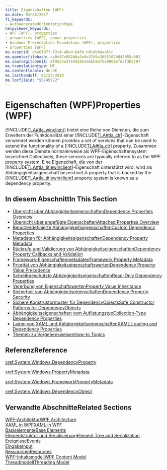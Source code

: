 ```yaml
---
title: Eigenschaften (WPF)
ms.date: 03/30/2017
f1_keywords:
- AutoGeneratedOrientationPage
helpviewer_keywords:
- WPF [WPF], properties
- properties [WPF], about properties
- Windows Presentation Foundation [WPF], properties
- properties [WPF]
ms.assetid: d6e0197f-f2c4-48ed-b45b-b9cdb64aab1c
ms.openlocfilehash: aa0c07c092b6a1e9e37d9c3695107b845055a981
ms.sourcegitcommit: 8f95d3a37e591963ebbb9af6e90686fd5f3b8707
ms.translationtype: MT
ms.contentlocale: de-DE
ms.lasthandoff: 02/23/2019
ms.locfileid: "56745572"
---
```

# <a name="properties-wpf"></a><span data-ttu-id="cfe6a-102">Eigenschaften (WPF)</span><span class="sxs-lookup"><span data-stu-id="cfe6a-102">Properties (WPF)</span></span>
[!INCLUDE[TLA#tla_winclient](../../../../includes/tlasharptla-winclient-md.md)] <span data-ttu-id="cfe6a-103">bietet eine Reihe von Diensten, die zum Erweitern der Funktionalität einer [!INCLUDE[TLA#tla_clr](../../../../includes/tlasharptla-clr-md.md)]-Eigenschaft verwendet werden können.</span><span class="sxs-lookup"><span data-stu-id="cfe6a-103">provides a set of services that can be used to extend the functionality of a [!INCLUDE[TLA#tla_clr](../../../../includes/tlasharptla-clr-md.md)] property.</span></span> <span data-ttu-id="cfe6a-104">Zusammen werden diese Dienste normalerweise als WPF-Eigenschaftensystem bezeichnet.</span><span class="sxs-lookup"><span data-stu-id="cfe6a-104">Collectively, these services are typically referred to as the WPF property system.</span></span> <span data-ttu-id="cfe6a-105">Eine Eigenschaft, die von der [!INCLUDE[TLA#tla_titlewinclient](../../../../includes/tlasharptla-titlewinclient-md.md)]-Eigenschaft unterstützt wird, wird als Abhängigkeitseigenschaft bezeichnet.</span><span class="sxs-lookup"><span data-stu-id="cfe6a-105">A property that is backed by the [!INCLUDE[TLA#tla_titlewinclient](../../../../includes/tlasharptla-titlewinclient-md.md)] property system is known as a dependency property.</span></span>  
  
## <a name="in-this-section"></a><span data-ttu-id="cfe6a-106">In diesem Abschnitt</span><span class="sxs-lookup"><span data-stu-id="cfe6a-106">In This Section</span></span>  
- [<span data-ttu-id="cfe6a-107">Übersicht über Abhängigkeitseigenschaften</span><span class="sxs-lookup"><span data-stu-id="cfe6a-107">Dependency Properties Overview</span></span>](../../../../docs/framework/wpf/advanced/dependency-properties-overview.md)
- [<span data-ttu-id="cfe6a-108">Übersicht über angefügte Eigenschaften</span><span class="sxs-lookup"><span data-stu-id="cfe6a-108">Attached Properties Overview</span></span>](../../../../docs/framework/wpf/advanced/attached-properties-overview.md)
- [<span data-ttu-id="cfe6a-109">Benutzerdefinierte Abhängigkeitseigenschaften</span><span class="sxs-lookup"><span data-stu-id="cfe6a-109">Custom Dependency Properties</span></span>](../../../../docs/framework/wpf/advanced/custom-dependency-properties.md)
- [<span data-ttu-id="cfe6a-110">Metadaten für Abhängigkeitseigenschaften</span><span class="sxs-lookup"><span data-stu-id="cfe6a-110">Dependency Property Metadata</span></span>](../../../../docs/framework/wpf/advanced/dependency-property-metadata.md)
- [<span data-ttu-id="cfe6a-111">Rückrufe und Validierung von Abhängigkeitseigenschaften</span><span class="sxs-lookup"><span data-stu-id="cfe6a-111">Dependency Property Callbacks and Validation</span></span>](../../../../docs/framework/wpf/advanced/dependency-property-callbacks-and-validation.md)
- [<span data-ttu-id="cfe6a-112">Framework-Eigenschaftenmetadaten</span><span class="sxs-lookup"><span data-stu-id="cfe6a-112">Framework Property Metadata</span></span>](../../../../docs/framework/wpf/advanced/framework-property-metadata.md)
- [<span data-ttu-id="cfe6a-113">Priorität von Abhängigkeitseigenschaftswerten</span><span class="sxs-lookup"><span data-stu-id="cfe6a-113">Dependency Property Value Precedence</span></span>](../../../../docs/framework/wpf/advanced/dependency-property-value-precedence.md)
- [<span data-ttu-id="cfe6a-114">Schreibgeschützte Abhängigkeitseigenschaften</span><span class="sxs-lookup"><span data-stu-id="cfe6a-114">Read-Only Dependency Properties</span></span>](../../../../docs/framework/wpf/advanced/read-only-dependency-properties.md)
- [<span data-ttu-id="cfe6a-115">Vererbung von Eigenschaftswerten</span><span class="sxs-lookup"><span data-stu-id="cfe6a-115">Property Value Inheritance</span></span>](../../../../docs/framework/wpf/advanced/property-value-inheritance.md)
- [<span data-ttu-id="cfe6a-116">Sicherheit von Abhängigkeitseigenschaften</span><span class="sxs-lookup"><span data-stu-id="cfe6a-116">Dependency Property Security</span></span>](../../../../docs/framework/wpf/advanced/dependency-property-security.md)
- [<span data-ttu-id="cfe6a-117">Sichere Konstruktormuster für DependencyObjects</span><span class="sxs-lookup"><span data-stu-id="cfe6a-117">Safe Constructor Patterns for DependencyObjects</span></span>](../../../../docs/framework/wpf/advanced/safe-constructor-patterns-for-dependencyobjects.md)
- [<span data-ttu-id="cfe6a-118">Abhängigkeitseigenschaften vom Auflistungstyp</span><span class="sxs-lookup"><span data-stu-id="cfe6a-118">Collection-Type Dependency Properties</span></span>](../../../../docs/framework/wpf/advanced/collection-type-dependency-properties.md)
- [<span data-ttu-id="cfe6a-119">Laden von XAML und Abhängigkeitseigenschaften</span><span class="sxs-lookup"><span data-stu-id="cfe6a-119">XAML Loading and Dependency Properties</span></span>](../../../../docs/framework/wpf/advanced/xaml-loading-and-dependency-properties.md)
- [<span data-ttu-id="cfe6a-120">Themen zu Vorgehensweisen</span><span class="sxs-lookup"><span data-stu-id="cfe6a-120">How-to Topics</span></span>](../../../../docs/framework/wpf/advanced/properties-how-to-topics.md)
  
## <a name="reference"></a><span data-ttu-id="cfe6a-121">Referenz</span><span class="sxs-lookup"><span data-stu-id="cfe6a-121">Reference</span></span>  
 <xref:System.Windows.DependencyProperty>  
  
 <xref:System.Windows.PropertyMetadata>  
  
 <xref:System.Windows.FrameworkPropertyMetadata>  
  
 <xref:System.Windows.DependencyObject>  
  
## <a name="related-sections"></a><span data-ttu-id="cfe6a-122">Verwandte Abschnitte</span><span class="sxs-lookup"><span data-stu-id="cfe6a-122">Related Sections</span></span>  
 [<span data-ttu-id="cfe6a-123">WPF-Architektur</span><span class="sxs-lookup"><span data-stu-id="cfe6a-123">WPF Architecture</span></span>](../../../../docs/framework/wpf/advanced/wpf-architecture.md)  
  [<span data-ttu-id="cfe6a-124">XAML in WPF</span><span class="sxs-lookup"><span data-stu-id="cfe6a-124">XAML in WPF</span></span>](../../../../docs/framework/wpf/advanced/xaml-in-wpf.md)  
  [<span data-ttu-id="cfe6a-125">Basiselemente</span><span class="sxs-lookup"><span data-stu-id="cfe6a-125">Base Elements</span></span>](../../../../docs/framework/wpf/advanced/base-elements.md)  
  [<span data-ttu-id="cfe6a-126">Elementstruktur und Serialisierung</span><span class="sxs-lookup"><span data-stu-id="cfe6a-126">Element Tree and Serialization</span></span>](../../../../docs/framework/wpf/advanced/element-tree-and-serialization.md)  
  [<span data-ttu-id="cfe6a-127">Ereignisse</span><span class="sxs-lookup"><span data-stu-id="cfe6a-127">Events</span></span>](../../../../docs/framework/wpf/advanced/events-wpf.md)  
  [<span data-ttu-id="cfe6a-128">Eingabe</span><span class="sxs-lookup"><span data-stu-id="cfe6a-128">Input</span></span>](../../../../docs/framework/wpf/advanced/input-wpf.md)  
  [<span data-ttu-id="cfe6a-129">Ressourcen</span><span class="sxs-lookup"><span data-stu-id="cfe6a-129">Resources</span></span>](../../../../docs/framework/wpf/advanced/resources-wpf.md)  
  [<span data-ttu-id="cfe6a-130">WPF-Inhaltsmodell</span><span class="sxs-lookup"><span data-stu-id="cfe6a-130">WPF Content Model</span></span>](../../../../docs/framework/wpf/controls/wpf-content-model.md)  
  [<span data-ttu-id="cfe6a-131">Threadmodell</span><span class="sxs-lookup"><span data-stu-id="cfe6a-131">Threading Model</span></span>](../../../../docs/framework/wpf/advanced/threading-model.md)
